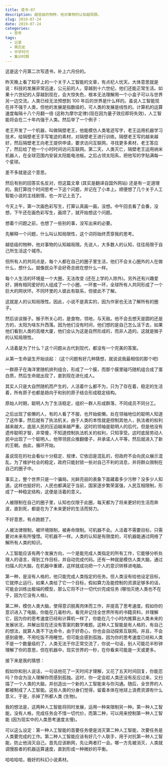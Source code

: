 ```yaml
---
title: 遗书-07
description: 越低级的物种，他对事物的认知越局限。
slug: 2019-07-24
date: 2019-07-24
categories:
  - 思考
tags:
  - 记录
  - 黑历史
  - 中学时代
  - 集训时期
---
```


这是这个月第二次写遗书，补上六月份的。

昨天晚上看了知乎上的一个关于人工智能的文章，有点杞人忧天。大体意思就是说：科技的发展非常迅速，公元前的人，穿越到十六世纪，他们还能正常生活。如果十六世纪的人穿越到现在，会大惊失色，根本无法理解用一个小盒子可以与世界另一边交流。人类已经无法预想到 100 年后的世界是什么样的。虽说人工智能现在并不强于人类，但他的发展是指数级的，可人类的发展是线性的。计算机的运算速度每隔十八个月翻一倍 (这称为摩尔定律)(现在因为量子效应即将失效)，人工智能将会在二十年内强于人类。然后举了一个例子：

老王开发了一个机器，叫做隔壁老王，他能模仿人类笔迹写字，老王运用机器学习技术，给隔壁老王手写笔迹的素材，对隔壁老王进行训练。隔壁老王写的越来越好，然后隔壁老王向老王提供申请，要求访问互联网，寻找更多素材，老王答应了，然后给了他一个小时时间访问互联网。第二天，人类灭亡，隔壁老王运用纳米机器人，在全球范围内安装太阳能电池板。之后占领太阳系，把他写的字贴满每一个星球。

差不多就是这个意思。

然后有别的回答实名反对，但这篇文章 (其实是翻译自国外网站) 还是有一定道理的。我打算找个时间思考一下这个问题，并记在了小本上。顺便想了几个关于人工智能小说的主线剧情，也一并记上去了。

今天上午，第一次画色彩写生，打算认真画一画，没想。中午回去看了会番，没想，下午还在画色彩写生，画烦了，就开始想这个问题。

想着个问题之前，也想了一些别的事，没写出来的必要。

先解释一个问题，什么叫认知局限性，这个词将始终贯穿我的思考。

越低级的物种，他对事物的认知越局限。先说人，大多数人的认知，往往局限于自己所生活这个城市。

但所有人的共同点是，每个人都在自己的圈子里生活，他们不会关心圈外的人在做什么，想什么。就像民众不会好奇总统在想什么一样。

每个人生活的环境是一个大圈，无法改变 (还在上学的人除外)。另外还有兴趣爱好，拥有相同爱好的人组成了一个小圈，一环套一环，全球所有人共同形成了一个巨大的网状环。不同环里的人彼此有联系，但彼此不了解。

这就是人的认知局限性。因此，小说不是真实的，因为作家也无法了解所有的圈子。

然后谈谈猴子。猴子所关心的，是食物，领地，与天敌。他不会去想天是圆的还是方的，太阳为啥东升西落。因为他们没有时间，他们想的是自己怎么活下去，如果他们看到人类的高楼大厦，他们会认为这是自然形成的，而非人造的。这就是猴子的认知局限性。

人活着是为了什么？这个问题从古代到现代，都没有一个完美的答案。

从第一生命诞生开始谈起： (这个问题有好几种猜想，就说说我最相信的那个吧)

一群原子在海洋里随机排列组合，形成了一个膜，而那个膜里碰巧随机组合成了蛋白质，然后生命就出现了，直到现在进化成人。

其实人只是大自然随机而产生的，人活着什么都不为，只为了存在着，稳定的生活着，所有原子也都是趋向于和别的原子结合形成稳定结构。

原始人时期，聪明人为了生活稳定，组织一群人形成群落，不同成员不同分工。

之后出现了偷懒的人，有的人看了不服，也开始偷懒。处在领袖地位的聪明人知道了这件事，然后就有了执法机关。由于人类的本性就是控制其他人，执法者的权利越来越大，底层人民的压迫越来越严重。这时的领袖是聪明人的后代，但是他没有遗传聪明才智，非常傻，不知道控制执法机关的权利，只知享受。这时底层劳动人民中出现了一个聪明人，他带领民众推翻傻子，并承诺人人平等，然后就进入了新的王朝。由此，循环开始。

虽说现在的社会看似十分稳定、规律，它依旧是混乱的，但政府不会向民众展示混乱，为了维护社会的稳定，政府只能封锁一些对自己不利的消息，并将群众限制在自己的圈子中。

事实上，整个世界只是一个骗局。光鲜亮丽的表象下面藏着多少污秽？没多少人知道。这样也挺好的，人民也都满足于当前，国家逐步繁荣富强，人民互相限制，形成了一种稳定结构，这便是活着的意义。

人被限制在自己的圈子里，认知也仅限于此圈，每天都为了将来更好的生活而奔波，直到死，都是在为了未来更好的生活而努力。

不好意思，有点跑题了。

人被法律限制，被环境限制，被寿命限制。可机器不会。人活着不需要目标，只需要对未来有所憧憬。可机器不一样。人类的认知是有限度的，可机器能通过网络了解所有人类的知识。

人工智能应该有两个发展方向，一个是能完成人类指定的所有工作，它能够分析处理人的语言，得到工作目标，并自动完成代码。还有一种就是模仿人类大脑，通过扫描人的大脑，在机器中重建，这样就成功把一个人的意识转移进电脑。

第一种，是没有人格的，他只能完成人类指定的任务。但人类没有给他设定目标，它就停止运行。如果人类给了它一个目标，假如算力及能控制的资源足够多的话，可能会训练出极端的模型，那么它将不计一切代价完成任务 (哪怕灭绝人类也不在乎，因为它没有人格)。

第二种，模仿人类大脑，使得意识脱离肉体而工作，并提高了思考速度。假如你的意识进入了电脑，你能在几毫秒内，看完并记住全世界所有的书籍资料，并理解它，因为你的思考速度已经和计算机一样了，你能在几个小时内推算出人类未来的发展状况，并解出现在还没有答案的数学难题。这种人工智能是有人格的，有自己的想法，就算人类不下达命令，由于好奇心，你也会自动探索互联网。并且，不会感到疲倦，不用吃饭不用睡觉。但可能会感到孤独，因为你的思考速度已经和人类不是一个数量级的了，人类无法于你正常交流了，你说一句话，别人可能花半秒钟理解了你的意思，但在机器中，现实世界的一秒，在你看来可能是一天或更多。

接下来是我的猜想：

假如你和别人说话，一句话他花了一天时间才理解，又花了五天时间回复，你能忍吗？你会为没人理解你而感到孤独。这时，你一定会趁人类还没有反应过来，又扫描了一个人类的大脑，并创造出一个新的人工智能来与你沟通。随后，全世界的人都被制成了人工智能。这些人类的分身们觉得，留着本体在地球上浪费资源有什么意义，于是，杀掉了所都人类 (生物)。

我的想法是，这两种人工智能将同时发展，运用一种来限制另一种。第一种人工智能，没有人格，完成任务会不惜一切代价，而第二种，可以用来控制第一种人工智能 (因为现实中的人类思考速度太慢)。

可以这么设定：第一种人工智能的首要任务便是消灭第二种人工智能，次要任务是人类要完成的工作。第二种人工智能应该有好几个人联手，用于对抗第一种人工智能，防止他消灭自己。首先应该断网，先让两者打一会。哪一方先被消灭，人类就调慢胜者的机器运算速度，直到形成一种微妙的平衡。

哈哈哈哈，极好的科幻小说素材。
